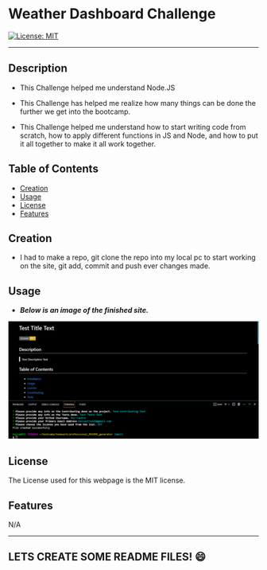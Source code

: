 # Weather Dashboard Challenge

[![License: MIT](https://img.shields.io/badge/License-MIT-yellow.svg)](https://opensource.org/licenses/MIT)

---


## Description

- This Challenge helped me understand Node.JS

- This Challenge has helped me realize how many things can be done the further we get into the bootcamp. 

- This Challenge helped me understand how to start writing code from scratch, how to apply different functions in JS and Node, and how to put it all together to make it all work together.

## Table of Contents

- [Creation](#creation)
- [Usage](#usage)
- [License](#license)
- [Features](#features)

## Creation

- I had to make a repo, git clone the repo into my local pc to start working on the site, git add, commit and push ever changes made.


## Usage

- ***Below is an image of the finished site.***

![Alt text](.//images/Screenshot%202023-09-28%20170258.png)

## License

The License used for this webpage is the MIT license.

## Features

N/A

---
LETS CREATE SOME README FILES! :smile:
---